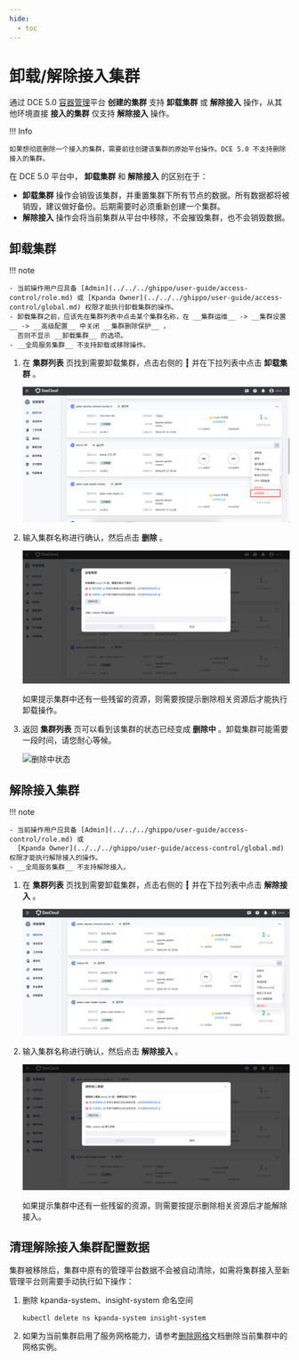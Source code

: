 ```yaml
---
hide:
  - toc
---
```


# 卸载/解除接入集群

通过 DCE 5.0 [容器管理](../../intro/index.md)平台 **创建的集群** 支持 __卸载集群__ 或 __解除接入__ 操作，从其他环境直接 **接入的集群** 仅支持 __解除接入__ 操作。

!!! Info

    如果想彻底删除一个接入的集群，需要前往创建该集群的原始平台操作。DCE 5.0 不支持删除接入的集群。

在 DCE 5.0 平台中， __卸载集群__ 和 __解除接入__ 的区别在于：

- __卸载集群__ 操作会销毁该集群，并重置集群下所有节点的数据。所有数据都将被销毁，建议做好备份。后期需要时必须重新创建一个集群。
- __解除接入__ 操作会将当前集群从平台中移除，不会摧毁集群，也不会销毁数据。

## 卸载集群

!!! note

    - 当前操作用户应具备 [Admin](../../../ghippo/user-guide/access-control/role.md) 或 [Kpanda Owner](../../../ghippo/user-guide/access-control/global.md) 权限才能执行卸载集群的操作。
    - 卸载集群之前，应该先在集群列表中点击某个集群名称，在 __集群运维__ -> __集群设置__ -> __高级配置__ 中关闭 __集群删除保护__ ，
      否则不显示 __卸载集群__ 的选项。
    - __全局服务集群__ 不支持卸载或移除操作。

1. 在 __集群列表__ 页找到需要卸载集群，点击右侧的 __┇__ 并在下拉列表中点击 __卸载集群__ 。

    ![点击删除按钮](../../images/delete001.png)

2. 输入集群名称进行确认，然后点击 __删除__ 。

    ![确认删除](../../images/delete002.png)

    如果提示集群中还有一些残留的资源，则需要按提示删除相关资源后才能执行卸载操作。

3. 返回 __集群列表__ 页可以看到该集群的状态已经变成 __删除中__ 。卸载集群可能需要一段时间，请您耐心等候。

    ![删除中状态](https://docs.daocloud.io/daocloud-docs-images/docs/kpanda/images/delete004.png)

## 解除接入集群

!!! note

    - 当前操作用户应具备 [Admin](../../../ghippo/user-guide/access-control/role.md) 或
      [Kpanda Owner](../../../ghippo/user-guide/access-control/global.md) 权限才能执行解除接入的操作。
    - __全局服务集群__ 不支持解除接入。

1. 在 __集群列表__ 页找到需要卸载集群，点击右侧的 __┇__ 并在下拉列表中点击 __解除接入__ 。

    ![点击解除接入按钮](../../images/remove001.png)

2. 输入集群名称进行确认，然后点击 __解除接入__ 。

    ![确认删除](../../images/delete003.png)

    如果提示集群中还有一些残留的资源，则需要按提示删除相关资源后才能解除接入。

## 清理解除接入集群配置数据

集群被移除后，集群中原有的管理平台数据不会被自动清除，如需将集群接入至新管理平台则需要手动执行如下操作：

1. 删除 kpanda-system、insight-system 命名空间

    ```shell
    kubectl delete ns kpanda-system insight-system
    ```

2. 如果为当前集群启用了服务网格能力，请参考[删除网格](../../../mspider/user-guide/service-mesh/delete.md)文档删除当前集群中的网格实例。
